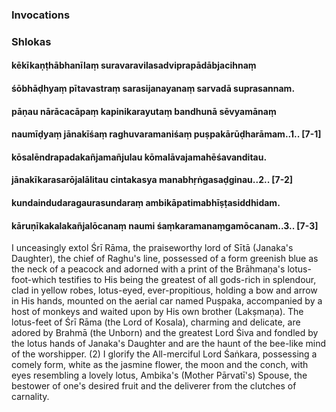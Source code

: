 ### Invocations

### Shlokas

#### kēkīkaṇṭhābhanīlaṃ suravaravilasadviprapādābjacihnaṃ
#### śōbhāḍhyaṃ pītavastraṃ sarasijanayanaṃ sarvadā suprasannam.
#### pāṇau nārācacāpaṃ kapinikarayutaṃ bandhunā sēvyamānaṃ
#### naumīḍyaṃ jānakīśaṃ raghuvaramaniśaṃ puṣpakārūḍharāmam..1.. [7-1]
#### kōsalēndrapadakañjamañjulau kōmalāvajamahēśavanditau.
#### jānakīkarasarōjalālitau cintakasya manabhṛṅgasaḍginau..2.. [7-2]
#### kundaindudaragaurasundaraṃ ambikāpatimabhīṣṭasiddhidam.
#### kāruṇīkakalakañjalōcanaṃ naumi śaṃkaramanaṃgamōcanam..3.. [7-3]

I unceasingly extol Śrī Rāma, the praiseworthy lord of Sītā (Janaka's Daughter), the chief of Raghu's line, possessed of a form greenish blue as the neck of a peacock and adorned with a print of the Brāhmaṇa's lotus-foot-which testifies to His being the greatest of all gods-rich in splendour, clad in yellow robes, lotus-eyed, ever-propitious, holding a bow and arrow in His hands, mounted on the aerial car named Puṣpaka, accompanied by a host of monkeys and waited upon by His own brother (Lakṣmaṇa). The lotus-feet of Śrī Rāma (the Lord of Kosala), charming and delicate, are adored by Brahmā (the Unborn) and the greatest Lord Śiva and fondled by the lotus hands of Janaka's Daughter and are the haunt of the bee-like mind of the worshipper. (2) I glorify the All-merciful Lord Śaṅkara, possessing a comely form, white as the jasmine flower, the moon and the conch, with eyes resembling a lovely lotus, Ambika's (Mother Pārvatī's) Spouse, the bestower of one's desired fruit and the deliverer from the clutches of carnality.